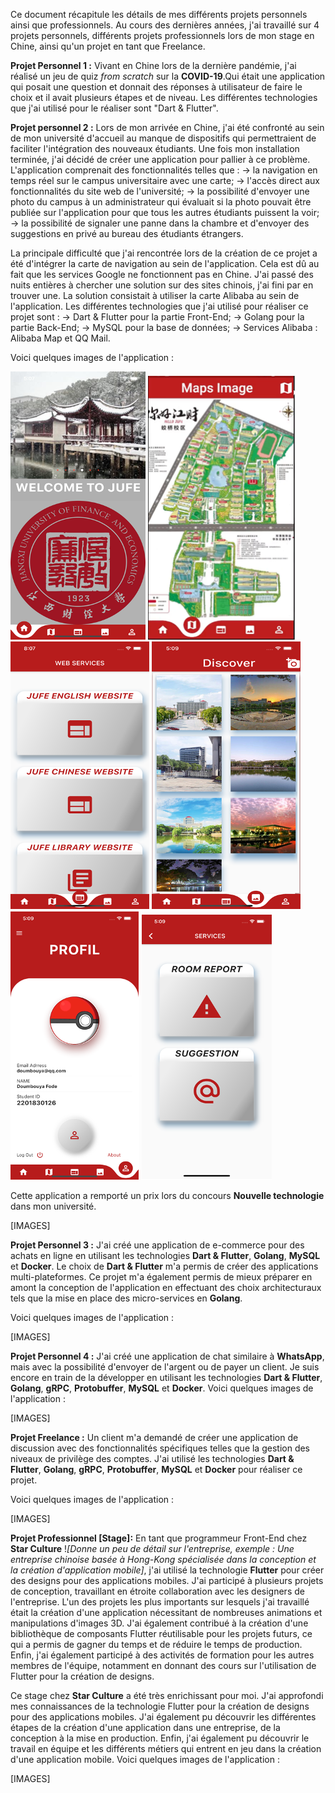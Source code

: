 Ce document récapitule les détails de mes différents projets personnels ainsi que professionnels.
Au cours des dernières années, j'ai travaillé sur 4 projets personnels, différents projets professionnels lors de mon stage en Chine, ainsi qu'un projet en tant que Freelance.

**Projet Personnel 1 :** Vivant en Chine lors de la dernière pandémie, j'ai réalisé un jeu de quiz *from scratch* sur la **COVID-19**.Qui était une application qui posait une question et donnait des réponses à utilisateur de faire le choix et il avait plusieurs étapes et de niveau.
Les différentes technologies que j'ai utilisé pour le réaliser sont "Dart & Flutter".


**Projet personnel 2 :** Lors de mon arrivée en Chine, j'ai été confronté au sein de mon université d'accueil au manque de dispositifs qui permettraient de faciliter l'intégration des nouveaux étudiants. Une fois mon installation terminée, j'ai décidé de créer une application pour pallier à ce problème.
L'application comprenait des fonctionnalités telles que :
-> la navigation en temps réel sur le campus universitaire avec une carte;
-> l'accès direct aux fonctionnalités du site web de l'université;
-> la possibilité d'envoyer une photo du campus à un administrateur qui évaluait si la photo pouvait être publiée sur l'application pour que tous les autres étudiants puissent la voir;
-> la possibilité de signaler une panne dans la chambre et d'envoyer des suggestions en privé au bureau des étudiants étrangers.

La principale difficulté que j'ai rencontrée lors de la création de ce projet a été d'intégrer la carte de navigation au sein de l'application. Cela est dû au fait que les services Google ne fonctionnent pas en Chine. J'ai passé des nuits entières à chercher une solution sur des sites chinois, j'ai fini par en trouver une. La solution consistait à utiliser la carte Alibaba au sein de l'application.
Les différentes technologies que j'ai utilisé pour réaliser ce projet sont :
-> Dart & Flutter pour la partie Front-End;
-> Golang pour la partie Back-End;
-> MySQL pour la base de données;
-> Services Alibaba : Alibaba Map et QQ Mail.

Voici quelques images de l'application :

![Alt text](images/p1_1.png?raw=true "Page d'accueil")
![Alt text](images/p1_2.png?raw=true "Maps")
![Alt text](images/p1_3.png?raw=true "Site web")
![Alt text](images/p1_4.png?raw=true "Images ")
![Alt text](images/p1_5.png?raw=true "Profile ")
![Alt text](images/p1_6.png?raw=true "Services")



Cette application a remporté un prix lors du concours **Nouvelle technologie** dans mon université.

[IMAGES]

**Projet Personnel 3 :** J'ai créé une application de e-commerce pour des achats en ligne en utilisant les technologies **Dart & Flutter**, **Golang**, **MySQL** et **Docker**.
Le choix de **Dart & Flutter** m'a permis de créer des applications multi-plateformes.
Ce projet m'a également permis de mieux préparer en amont la conception de l'application en effectuant des choix architecturaux tels que la mise en place des micro-services en **Golang**.

Voici quelques images de l'application :

[IMAGES]

**Projet Personnel 4 :** J'ai créé une application de chat similaire à **WhatsApp**, mais avec la possibilité d'envoyer de l'argent ou de payer un client. Je suis encore en train de la développer en utilisant les technologies **Dart & Flutter**, **Golang**, **gRPC**, **Protobuffer**, **MySQL** et **Docker**.
Voici quelques images de l'application :

[IMAGES]

**Projet Freelance :** Un client m'a demandé de créer une application de discussion avec des fonctionnalités spécifiques telles que la gestion des niveaux de privilège des comptes. J'ai utilisé les technologies **Dart & Flutter**, **Golang**, **gRPC**, **Protobuffer**, **MySQL** et **Docker** pour réaliser ce projet.

Voici quelques images de l'application :

[IMAGES]

**Projet Professionnel [Stage]:** En tant que programmeur Front-End chez **Star Culture** !*[Donne un peu de détail sur l'entreprise, exemple : Une entreprise chinoise basée à Hong-Kong spécialisée dans la conception et la création d'application mobile]*, j'ai utilisé la technologie **Flutter** pour créer des designs pour des applications mobiles. J'ai participé à plusieurs projets de conception, travaillant en étroite collaboration avec les designers de l'entreprise. L'un des projets les plus importants sur lesquels j'ai travaillé était la création d'une application nécessitant de nombreuses animations et manipulations d'images 3D. J'ai également contribué à la création d'une bibliothèque de composants Flutter réutilisable pour les projets futurs, ce qui a permis de gagner du temps et de réduire le temps de production. Enfin, j'ai également participé à des activités de formation pour les autres membres de l'équipe, notamment en donnant des cours sur l'utilisation de Flutter pour la création de designs.

Ce stage chez **Star Culture** a été très enrichissant pour moi. J'ai approfondi mes connaissances de la technologie Flutter pour la création de designs pour des applications mobiles. J'ai également pu découvrir les différentes étapes de la création d'une application dans une entreprise, de la conception à la mise en production. Enfin, j'ai également pu découvrir le travail en équipe et les différents métiers qui entrent en jeu dans la création d'une application mobile.
Voici quelques images de l'application :

[IMAGES]